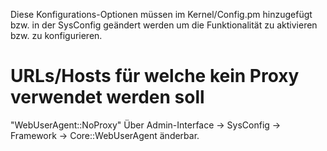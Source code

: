 Diese Konfigurations-Optionen müssen im Kernel/Config.pm hinzugefügt bzw. in der SysConfig geändert werden um die Funktionalität zu aktivieren bzw. zu konfigurieren.

# URLs/Hosts für welche kein Proxy verwendet werden soll

"WebUserAgent::NoProxy" Über Admin-Interface -> SysConfig -> Framework -> Core::WebUserAgent änderbar.

